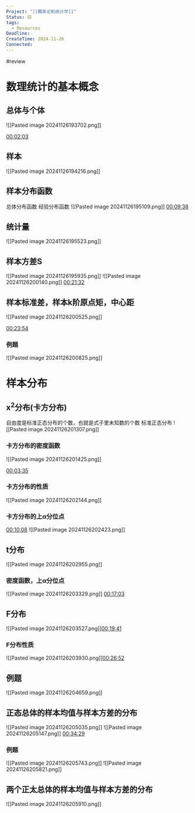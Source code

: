 ```yaml
---
Project: "[[概率论和统计学]]"
Status: 🟨
tags:
  - Resources
Deadline: 
CreateTime: 2024-11-26
Connected:
---
```


#review
# 数理统计的基本概念

## 总体与个体
![[Pasted image 20241126193702.png]]

[00:02:03](ziyunote://play?path=https%3A%2F%2Fwww.bilibili.com%2Fvideo%2FBV1194y1f7vr%3Fspm_id_from%3D333.788.videopod.episodes%26vd_source%3D8b450300cfa6415cb0312754cf65ba30%26p%3D55&time=00:02:03)
## 样本
![[Pasted image 20241126194216.png]]
## 样本分布函数
总体分布函数
经验分布函数
![[Pasted image 20241126195109.png]]
[00:09:38](ziyunote://play?path=https%3A%2F%2Fwww.bilibili.com%2Fvideo%2FBV1194y1f7vr%3Fspm_id_from%3D333.788.videopod.episodes%26vd_source%3D8b450300cfa6415cb0312754cf65ba30%26p%3D55&time=00:09:38)

## 统计量
 ![[Pasted image 20241126195523.png]]
## 样本方差S
![[Pasted image 20241126195935.png]]
![[Pasted image 20241126200140.png]]
[00:21:32](ziyunote://play?path=https%3A%2F%2Fwww.bilibili.com%2Fvideo%2FBV1194y1f7vr%3Fspm_id_from%3D333.788.videopod.episodes%26vd_source%3D8b450300cfa6415cb0312754cf65ba30%26p%3D55&time=00:21:32)

## 样本标准差，样本k阶原点矩，中心距

![[Pasted image 20241126200525.png]]

[00:23:54](ziyunote://play?path=https%3A%2F%2Fwww.bilibili.com%2Fvideo%2FBV1194y1f7vr%3Fspm_id_from%3D333.788.videopod.episodes%26vd_source%3D8b450300cfa6415cb0312754cf65ba30%26p%3D55&time=00:23:54)

### 例题
![[Pasted image 20241126200825.png]]

# 样本分布
## x<sup>2</sup>分布(卡方分布)
自由度是标准正态分布的个数，也就是式子里未知数的个数
标准正态分布
![[Pasted image 20241126201307.png]]

### 卡方分布的密度函数
![[Pasted image 20241126201425.png]]


[00:03:35](ziyunote://play?path=https%3A%2F%2Fwww.bilibili.com%2Fvideo%2FBV1194y1f7vr%3Fspm_id_from%3D333.788.videopod.episodes%26vd_source%3D8b450300cfa6415cb0312754cf65ba30%26p%3D56&time=00:03:35)

### 卡方分布的性质
![[Pasted image 20241126202144.png]]

### 卡方分布的上α分位点
[00:10:08](ziyunote://play?path=https%3A%2F%2Fwww.bilibili.com%2Fvideo%2FBV1194y1f7vr%3Fspm_id_from%3D333.788.videopod.episodes%26vd_source%3D8b450300cfa6415cb0312754cf65ba30%26p%3D56&time=00:10:08)
![[Pasted image 20241126202423.png]]

## t分布
![[Pasted image 20241126202955.png]]

### 密度函数，上α分位点
![[Pasted image 20241126203329.png]]
[00:17:03](ziyunote://play?path=https%3A%2F%2Fwww.bilibili.com%2Fvideo%2FBV1194y1f7vr%3Fspm_id_from%3D333.788.videopod.episodes%26vd_source%3D8b450300cfa6415cb0312754cf65ba30%26p%3D56&time=00:17:03)

## F分布
![[Pasted image 20241126203527.png]][00:19:41](ziyunote://play?path=https%3A%2F%2Fwww.bilibili.com%2Fvideo%2FBV1194y1f7vr%3Fspm_id_from%3D333.788.videopod.episodes%26vd_source%3D8b450300cfa6415cb0312754cf65ba30%26p%3D56&time=00:19:41)

### F分布性质
![[Pasted image 20241126203930.png]][00:26:52](ziyunote://play?path=https%3A%2F%2Fwww.bilibili.com%2Fvideo%2FBV1194y1f7vr%3Fspm_id_from%3D333.788.videopod.episodes%26vd_source%3D8b450300cfa6415cb0312754cf65ba30%26p%3D56&time=00:26:52)

## 例题
![[Pasted image 20241126204659.png]]

## 正态总体的样本均值与样本方差的分布
![[Pasted image 20241126205035.png]]
![[Pasted image 20241126205147.png]]
[00:34:29](ziyunote://play?path=https%3A%2F%2Fwww.bilibili.com%2Fvideo%2FBV1194y1f7vr%3Fspm_id_from%3D333.788.videopod.episodes%26vd_source%3D8b450300cfa6415cb0312754cf65ba30%26p%3D56&time=00:34:29)


### 例题
![[Pasted image 20241126205743.png]]
![[Pasted image 20241126205821.png]]

## 两个正太总体的样本均值与样本方差的分布
![[Pasted image 20241126205910.png]]
